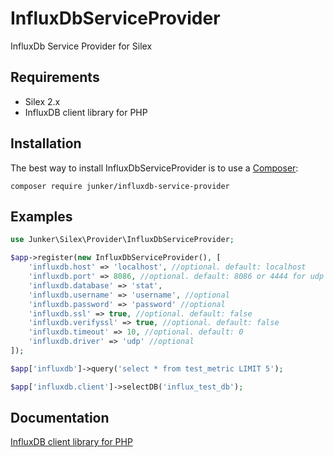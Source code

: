 # InfluxDbServiceProvider
InfluxDb Service Provider for Silex

## Requirements
- Silex 2.x
- InfluxDB client library for PHP

## Installation
The best way to install InfluxDbServiceProvider is to use a [Composer](https://getcomposer.org/download):

    composer require junker/influxdb-service-provider

## Examples

```php
use Junker\Silex\Provider\InfluxDbServiceProvider;

$app->register(new InfluxDbServiceProvider(), [
    'influxdb.host' => 'localhost', //optional. default: localhost
    'influxdb.port' => 8086, //optional. default: 8086 or 4444 for udp
    'influxdb.database' => 'stat',
    'influxdb.username' => 'username', //optional
    'influxdb.password' => 'password' //optional
    'influxdb.ssl' => true, //optional. default: false
    'influxdb.verifyssl' => true, //optional. default: false
    'influxdb.timeout' => 10, //optional. default: 0
    'influxdb.driver' => 'udp' //optional
]);

$app['influxdb']->query('select * from test_metric LIMIT 5');

$app['influxdb.client']->selectDB('influx_test_db');

```

## Documentation

[InfluxDB client library for PHP](https://github.com/influxdata/influxdb-php)
